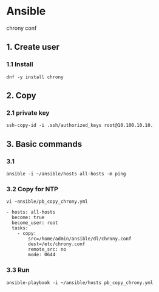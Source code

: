 # Ansible
chrony conf

## 1. Create user

### 1.1 Install

    dnf -y install chrony
            

## 2. Copy

### 2.1 private key

    ssh-copy-id -i .ssh/authorized_keys root@10.100.10.10.
    

## 3. Basic commands

### 3.1

    ansible -i ~/ansible/hosts all-hosts -m ping   

### 3.2 Copy for NTP

    vi ~ansible/pb_copy_chrony.yml
    
    - hosts: all-hosts
      become: true
      become_user: root
      tasks:
        - copy:
            src=/home/admin/ansible/dl/chrony.conf
            dest=/etc/chrony.conf
            remote_src: no
            mode: 0644

### 3.3 Run

    ansible-playbook -i ~/ansible/hosts pb_copy_chrony.yml
